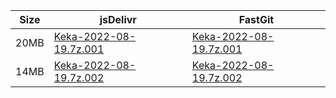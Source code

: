 |    Size   |     jsDelivr  | FastGit |
|  ---  |  ---  |  ---  |
| 20MB | [Keka-2022-08-19.7z.001](https://cdn.jsdelivr.net/gh/mainians/Keka@main/Keka-2022-08-19.7z.001) | [Keka-2022-08-19.7z.001](https://raw.fastgit.org/mainians/Keka/main/Keka-2022-08-19.7z.001) |
| 14MB | [Keka-2022-08-19.7z.002](https://cdn.jsdelivr.net/gh/mainians/Keka@main/Keka-2022-08-19.7z.002) | [Keka-2022-08-19.7z.002](https://raw.fastgit.org/mainians/Keka/main/Keka-2022-08-19.7z.002) |
